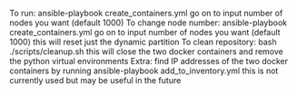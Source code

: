 To run: <sudo> ansible-playbook create_containers.yml
	go on to input number of nodes you want (default 1000)
To change node number: <sudo> ansible-playbook create_containers.yml
	go on to input number of nodes you want (default 1000)
	this will reset just the dynamic partition
To clean repository: <sudo> bash ./scripts/cleanup.sh
	this will close the two docker containers and remove the python virtual environments
Extra: find IP addresses of the two docker containers by running <sudo> ansible-playbook add_to_inventory.yml
	this is not currently used but may be useful in the future
